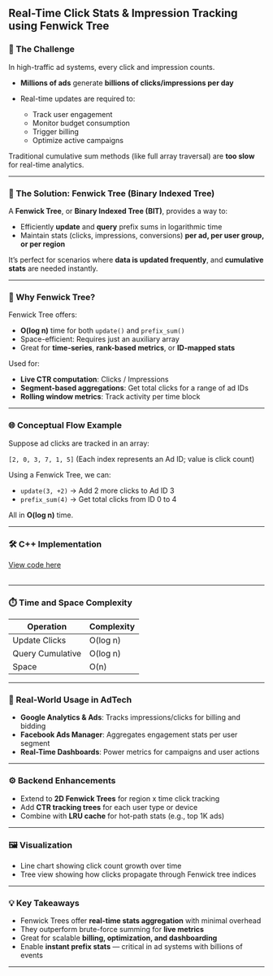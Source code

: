 

##  Real-Time Click Stats & Impression Tracking using Fenwick Tree

### **🎯 The Challenge**

In high-traffic ad systems, every click and impression counts.

* **Millions of ads** generate **billions of clicks/impressions per day**
* Real-time updates are required to:

  * Track user engagement
  * Monitor budget consumption
  * Trigger billing
  * Optimize active campaigns

Traditional cumulative sum methods (like full array traversal) are **too slow** for real-time analytics.

---

### **🚀 The Solution: Fenwick Tree (Binary Indexed Tree)**

A **Fenwick Tree**, or **Binary Indexed Tree (BIT)**, provides a way to:

* Efficiently **update** and **query** prefix sums in logarithmic time
* Maintain stats (clicks, impressions, conversions) **per ad, per user group, or per region**

It’s perfect for scenarios where **data is updated frequently**, and **cumulative stats** are needed instantly.

---

### **🧠 Why Fenwick Tree?**

Fenwick Tree offers:

* **O(log n)** time for both `update()` and `prefix_sum()`
* Space-efficient: Requires just an auxiliary array
* Great for **time-series**, **rank-based metrics**, or **ID-mapped stats**

Used for:

* **Live CTR computation**: Clicks / Impressions
* **Segment-based aggregations**: Get total clicks for a range of ad IDs
* **Rolling window metrics**: Track activity per time block

---

### **🌐 Conceptual Flow Example**

Suppose ad clicks are tracked in an array:

`[2, 0, 3, 7, 1, 5]`
(Each index represents an Ad ID; value is click count)

Using a Fenwick Tree, we can:

* `update(3, +2)` → Add 2 more clicks to Ad ID 3
* `prefix_sum(4)` → Get total clicks from ID 0 to 4

All in **O(log n)** time.

---

### 🛠 C++ Implementation
[View code here](https://github.com/bhumikanaik126/APS-Portfolio/blob/main/codes/b7.cpp)<br><br>

---

### **⏱️ Time and Space Complexity**

| Operation        | Complexity |
| ---------------- | ---------- |
| Update Clicks    | O(log n)   |
| Query Cumulative | O(log n)   |
| Space            | O(n)       |

---

### **🧪 Real-World Usage in AdTech**

* **Google Analytics & Ads**: Tracks impressions/clicks for billing and bidding
* **Facebook Ads Manager**: Aggregates engagement stats per user segment
* **Real-Time Dashboards**: Power metrics for campaigns and user actions

---

### **⚙️ Backend Enhancements**

* Extend to **2D Fenwick Trees** for region x time click tracking
* Add **CTR tracking trees** for each user type or device
* Combine with **LRU cache** for hot-path stats (e.g., top 1K ads)

---

### **🖼️ Visualization**

* Line chart showing click count growth over time
* Tree view showing how clicks propagate through Fenwick tree indices

---

### **💡 Key Takeaways**

* Fenwick Trees offer **real-time stats aggregation** with minimal overhead
* They outperform brute-force summing for **live metrics**
* Great for scalable **billing, optimization, and dashboarding**
* Enable **instant prefix stats** — critical in ad systems with billions of events

---
